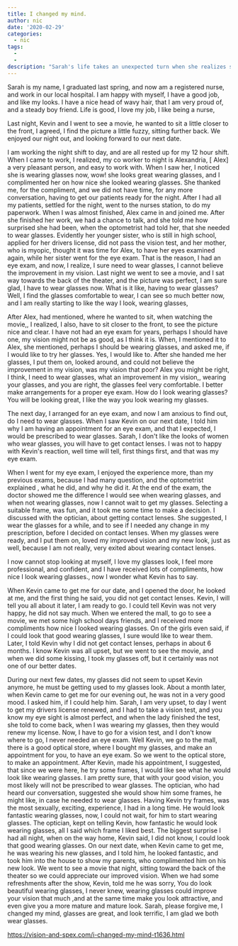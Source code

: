 ```yaml
---
title: I changed my mind.
author: nic
date: '2020-02-29'
categories:
  - nic
tags:
  - 
  - 
description: "Sarah's life takes an unexpected turn when she realizes she needs glasses, bringing new perspectives and challenges."
---
```

Sarah is my name, I graduated last spring, and now am a registered nurse, and work in our local hospital.
I am happy with myself, I have a good job, and like my looks. I have a nice head of wavy hair, that I am very proud of, and a steady boy friend.
Life is good, I love my job, I like being a nurse,


Last night, Kevin and I went to see a movie, he wanted to sit a little closer to the front, I agreed, I find the picture a little fuzzy, sitting further back. 
We enjoyed our night out, and looking forward to our next date.


I am working the night shift to day, and are all rested up for my 12 hour shift.
When I came to work, I realized, my co worker to night is Alexandria, [ Alex]
a very pleasant person, and easy to work with.
When I saw her, I noticed she is wearing glasses now, wow! she looks great wearing glasses, and I complimented her on how nice she looked wearing glasses.
She thanked me, for the compliment, and we did not have time, for any more conversation, having to get our patients ready for the night.
After I had all my patients, settled for the night, went to the nurses station,
to do my paperwork. 
When I was almost finished, Alex came in and joined me.
After she finished her work, we had a chance to talk, and she told me how surprised she had been, when the optometrist had told her, that she needed to wear glasses.
Evidently her younger sister, who is still in high school, applied for her drivers license, did not pass the vision test, and her mother, who is myopic, thought it was time for Alex, to have her eyes examined again, while her sister went for the eye exam.
That is the reason, I had an eye exam, and now, I realize, I sure need to wear glasses, I cannot believe the improvement in my vision.
Last night we went to see a movie, and I sat way towards the back of the theater, and the picture was perfect, I am sure glad, I have to wear glasses now.
What is it like, having to wear glasses?
Well, I find the glasses comfortable to wear, I can see so much better now, and I am really starting to like the way I look, wearing glasses,


After Alex, had mentioned, where he wanted to sit, when watching the movie,, I realized, I also, have to sit closer to the front, to see the picture nice and clear.
I have not had an eye exam for years, perhaps I should have one, my vision might not be as good, as I think it is.
When, I mentioned it to Alex, she mentioned, perhaps I should be wearing glasses, and asked me, if I would like to try her glasses.
Yes, I would like to.
After she handed me her glasses, I put them on, looked around, and could not believe the improvement in my vision, was my vision that poor?
Alex you might be right, I think, I need to wear glasses, what an improvement in my vision,, wearing your glasses, and you are right, the glasses feel very comfortable. I better make arrangements for a proper eye exam.
How do I look wearing glasses?
You will be looking great, I like the way you look wearing my glasses.


The next day, I arranged for an eye exam, and now I am anxious to find out, do I need to wear glasses. 
When I saw Kevin on our next date, I told him why I am having an appointment for an eye exam, and that I expected, I would be prescribed to wear glasses.
Sarah, I don't like the looks of women who wear glasses, you will have to get contact lenses.
I was not to happy with Kevin's reaction, well time will tell, first things first, and that was my eye exam. 


When I went for my eye exam, I enjoyed the experience more, than my previous exams, because I had many question, and the optometrist explained , what he did, and why he did it.
At the end of the exam, the doctor showed me the difference I would see when wearing glasses, and when not wearing glasses, now I cannot wait to get my glasses.
Selecting a suitable frame, was fun, and it took me some time to make a decision.
I discussed with the optician, about getting contact lenses.
She suggested, I wear the glasses for a while, and to see if I needed any change in my prescription, before I decided on contact lenses.
When my glasses were ready, and I put them on, loved my improved vision and my new look, just as well, because I am not really, very exited about wearing contact lenses.


I now cannot stop looking at myself, I love my glasses look, I feel more professional, and confident, and I have received lots of compliments, how nice I look wearing glasses., now I wonder what Kevin has to say.


When Kevin came to get me for our date, and I opened the door, he looked at me, and the first thing he said, you did not get contact lenses.
Kevin, I will tell you all about it later, I am ready to go.
I could tell Kevin was not very happy, he did not say much.
When we entered the mall, to go to see a movie, we met some high school days friends, and I received more compliments how nice I looked wearing glasses.
On of the girls even said, if I could look that good wearing glasses, I sure would like to wear them.
Later, I told Kevin why I did not get contact lenses, perhaps in about 6 months.
I know Kevin was all upset, but we went to see the movie, and when we did some kissing, I took my glasses off, but it certainly was not one of our better dates.


During our next few dates, my glasses did not seem to upset Kevin anymore, he must be getting used to my glasses look.
About a month later, when Kevin came to get me for our evening out, he was not in a very good mood.
I asked him, if I could help him.
Sarah, I am very upset, to day I went to get my drivers license renewed, and I had to take a vision test, and you know my eye sight is almost perfect, and when the lady finished the test, she told to come back, when I was wearing my glasses, then they would renew my license.
Now, I have to go for a vision test, and I don't know where to go, I never needed an eye exam.
Well Kevin, we go to the mall, there is a good optical store, where I bought my glasses, and make an appointment for you, to have an eye exam.
So we went to the optical store, to make an appointment.
After Kevin, made his appointment, I suggested, that since we were here, he try some frames, I would like see what he would look like wearing glasses.
I am pretty sure, that with your good vision, you most likely will not be prescribed to wear glasses.
The optician, who had heard our conversation, suggested she would show him some frames, he might like, in case he needed to wear glasses.
Having Kevin try frames, was the most sexually, exciting, experience, I had in a long time.
He would look fantastic wearing glasses, now, I could not wait, for him to start wearing glasses. 
The optician, kept on telling Kevin, how fantastic he would look wearing glasses, all I said which frame I liked best.
The biggest surprise I had all night, when on the way home, Kevin said, I did not know, I could look that good wearing glasses.
On our next date, when Kevin came to get me, he was wearing his new glasses, and I told him, he looked fantastic, and took him into the house to show my parents, who complimented him on his new look.
We went to see a movie that night, sitting toward the back of the theater so we could appreciate our improved vision.
When we had some refreshments after the show, Kevin, told me he was sorry, You do look beautiful wearing glasses, I never knew, wearing glasses could improve your vision that much ,and at the same time make you look attractive, and even give you a more mature and mature look.
Sarah, please forgive me, I changed my mind, glasses are great, and look terrific, I am glad we both wear glasses.

https://vision-and-spex.com/i-changed-my-mind-t1636.html